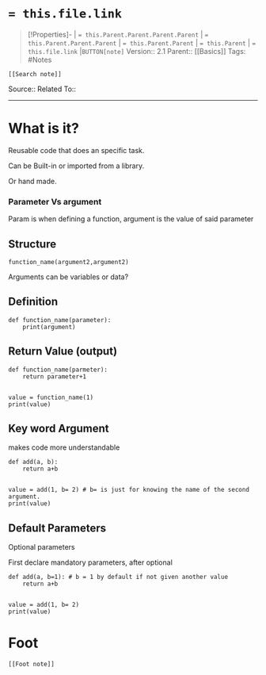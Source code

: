 # `= this.file.link`
>[!Properties]- | `= this.Parent.Parent.Parent.Parent` |  `= this.Parent.Parent.Parent` | `= this.Parent.Parent` | `= this.Parent` | `= this.file.link` |`BUTTON[note]` 
>Version:: 2.1
>Parent:: [[Basics]]
>Tags: #Notes
```meta-bind-embed
[[Search note]]
```
Source::
Related To::
***
# What is it?

Reusable code that does an specific task.

Can be Built-in or imported from a library.

Or hand made.

### Parameter Vs argument

Param is when defining a function, argument is the value of said parameter

## Structure

```
function_name(argument2,argument2)
```
Arguments can be variables or data?

## Definition
```
def function_name(parameter):
    print(argument)
```
## Return Value (output)
```
def function_name(parmeter):
    return parameter+1

  
value = function_name(1)
print(value)
```

## Key word Argument
makes code more understandable
```
def add(a, b):
    return a+b

  
value = add(1, b= 2) # b= is just for knowing the name of the second argument. 
print(value)

```

## Default Parameters
Optional parameters

First declare mandatory parameters, after optional
```
def add(a, b=1): # b = 1 by default if not given another value
    return a+b

  
value = add(1, b= 2) 
print(value)

```


# Foot
```meta-bind-embed
[[Foot note]]
``` 